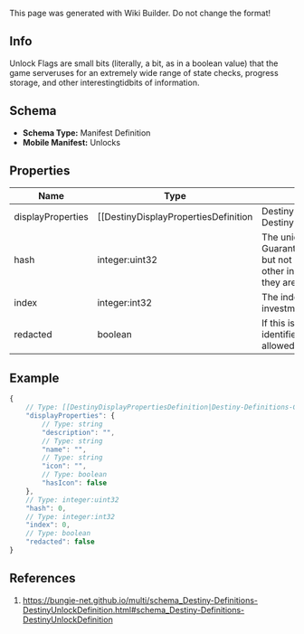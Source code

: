 <span class="wiki-builder">This page was generated with Wiki Builder. Do not change the format!</span>

## Info
Unlock Flags are small bits (literally, a bit, as in a boolean value) that the game serveruses for an extremely wide range of state checks, progress storage, and other interestingtidbits of information.

## Schema
* **Schema Type:** Manifest Definition
* **Mobile Manifest:** Unlocks

## Properties
Name | Type | Description
---- | ---- | -----------
displayProperties | [[DestinyDisplayPropertiesDefinition|Destiny-Definitions-Common-DestinyDisplayPropertiesDefinition]]:Definition | Sometimes, but not frequently, these unlock flags also havehuman readable information: usually when they are being directly tested for some requirement,in which case the string is a localized description of why the requirement check failed.
hash | integer:uint32 | The unique identifier for this entity.  Guaranteed to be unique for the type of entity, but not globally. When entities refer to each other in Destiny content, it is this hash that they are referring to.
index | integer:int32 | The index of the entity as it was found in the investment tables.
redacted | boolean | If this is true, then there is an entity with this identifier/type combination, but BNet isnot yet allowed to show it.  Sorry!

## Example
```javascript
{
    // Type: [[DestinyDisplayPropertiesDefinition|Destiny-Definitions-Common-DestinyDisplayPropertiesDefinition]]:Definition
    "displayProperties": {
        // Type: string
        "description": "",
        // Type: string
        "name": "",
        // Type: string
        "icon": "",
        // Type: boolean
        "hasIcon": false
    },
    // Type: integer:uint32
    "hash": 0,
    // Type: integer:int32
    "index": 0,
    // Type: boolean
    "redacted": false
}

```

## References
1. https://bungie-net.github.io/multi/schema_Destiny-Definitions-DestinyUnlockDefinition.html#schema_Destiny-Definitions-DestinyUnlockDefinition
